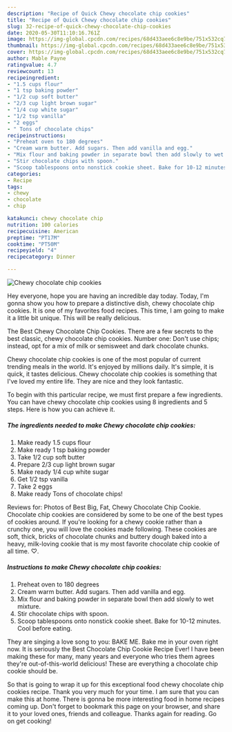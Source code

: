 ```yaml
---
description: "Recipe of Quick Chewy chocolate chip cookies"
title: "Recipe of Quick Chewy chocolate chip cookies"
slug: 32-recipe-of-quick-chewy-chocolate-chip-cookies
date: 2020-05-30T11:10:16.761Z
image: https://img-global.cpcdn.com/recipes/68d433aee6c8e9be/751x532cq70/chewy-chocolate-chip-cookies-recipe-main-photo.jpg
thumbnail: https://img-global.cpcdn.com/recipes/68d433aee6c8e9be/751x532cq70/chewy-chocolate-chip-cookies-recipe-main-photo.jpg
cover: https://img-global.cpcdn.com/recipes/68d433aee6c8e9be/751x532cq70/chewy-chocolate-chip-cookies-recipe-main-photo.jpg
author: Mable Payne
ratingvalue: 4.7
reviewcount: 13
recipeingredient:
- "1.5 cups flour"
- "1 tsp baking powder"
- "1/2 cup soft butter"
- "2/3 cup light brown sugar"
- "1/4 cup white sugar"
- "1/2 tsp vanilla"
- "2 eggs"
- " Tons of chocolate chips"
recipeinstructions:
- "Preheat oven to 180 degrees"
- "Cream warm butter. Add sugars. Then add vanilla and egg."
- "Mix flour and baking powder in separate bowl then add slowly to wet mixture."
- "Stir chocolate chips with spoon."
- "Scoop tablespoons onto nonstick cookie sheet. Bake for 10-12 minutes. Cool before eating."
categories:
- Recipe
tags:
- chewy
- chocolate
- chip

katakunci: chewy chocolate chip 
nutrition: 100 calories
recipecuisine: American
preptime: "PT17M"
cooktime: "PT50M"
recipeyield: "4"
recipecategory: Dinner

---
```



![Chewy chocolate chip cookies](https://img-global.cpcdn.com/recipes/68d433aee6c8e9be/751x532cq70/chewy-chocolate-chip-cookies-recipe-main-photo.jpg)

Hey everyone, hope you are having an incredible day today. Today, I'm gonna show you how to prepare a distinctive dish, chewy chocolate chip cookies. It is one of my favorites food recipes. This time, I am going to make it a little bit unique. This will be really delicious.

The Best Chewy Chocolate Chip Cookies. There are a few secrets to the best classic, chewy chocolate chip cookies. Number one: Don&#39;t use chips; instead, opt for a mix of milk or semisweet and dark chocolate chunks.

Chewy chocolate chip cookies is one of the most popular of current trending meals in the world. It's enjoyed by millions daily. It's simple, it is quick, it tastes delicious. Chewy chocolate chip cookies is something that I've loved my entire life. They are nice and they look fantastic.


To begin with this particular recipe, we must first prepare a few ingredients. You can have chewy chocolate chip cookies using 8 ingredients and 5 steps. Here is how you can achieve it.

##### The ingredients needed to make Chewy chocolate chip cookies:

1. Make ready 1.5 cups flour
1. Make ready 1 tsp baking powder
1. Take 1/2 cup soft butter
1. Prepare 2/3 cup light brown sugar
1. Make ready 1/4 cup white sugar
1. Get 1/2 tsp vanilla
1. Take 2 eggs
1. Make ready  Tons of chocolate chips!


Reviews for: Photos of Best Big, Fat, Chewy Chocolate Chip Cookie. Chocolate chip cookies are considered by some to be one of the best types of cookies around. If you&#39;re looking for a chewy cookie rather than a crunchy one, you will love the cookies made following. These cookies are soft, thick, bricks of chocolate chunks and buttery dough baked into a heavy, milk-loving cookie that is my most favorite chocolate chip cookie of all time. ♡. 

##### Instructions to make Chewy chocolate chip cookies:

1. Preheat oven to 180 degrees
1. Cream warm butter. Add sugars. Then add vanilla and egg.
1. Mix flour and baking powder in separate bowl then add slowly to wet mixture.
1. Stir chocolate chips with spoon.
1. Scoop tablespoons onto nonstick cookie sheet. Bake for 10-12 minutes. Cool before eating.


They are singing a love song to you: BAKE ME. Bake me in your oven right now. It is seriously the Best Chocolate Chip Cookie Recipe Ever! I have been making these for many, many years and everyone who tries them agrees they&#39;re out-of-this-world delicious! These are everything a chocolate chip cookie should be. 

So that is going to wrap it up for this exceptional food chewy chocolate chip cookies recipe. Thank you very much for your time. I am sure that you can make this at home. There is gonna be more interesting food in home recipes coming up. Don't forget to bookmark this page on your browser, and share it to your loved ones, friends and colleague. Thanks again for reading. Go on get cooking!
